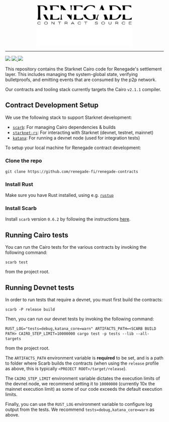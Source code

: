 <div align="center">
  <img
    alt="Renegade Logo"
    width="60%"
    src="./img/logo_light_contract.svg#gh-light-mode-only"
  />
  <img
    alt="Renegade Logo"
    width="60%"
    src="./img/logo_dark_contract.svg#gh-dark-mode-only"
  />
</div>

---

<div>
  <img
    src="https://github.com/renegade-fi/renegade-contracts/actions/workflows/format.yml/badge.svg"
  />
  <a href="https://twitter.com/renegade_fi" target="_blank">
    <img src="https://img.shields.io/twitter/follow/renegade_fi?style=social" />
  </a>
  <a href="https://discord.gg/renegade-fi" target="_blank">
    <img src="https://img.shields.io/discord/1032770899675463771?label=Join%20Discord&logo=discord&style=social" />
  </a>
</div>

This repository contains the Starknet Cairo code for Renegade's settlement
layer. This includes managing the system-global state, verifying bulletproofs,
and emitting events that are consumed by the p2p network.

Our contracts and tooling stack currently targets the Cairo `v2.1.1` compiler.

## Contract Development Setup

We use the following stack to support Starknet development:
- [`scarb`](https://github.com/software-mansion/scarb): For managing Cairo dependencies & builds
- [`starknet-rs`](https://github.com/xJonathanLEI/starknet-rs): For interacting with Starknet (devnet, testnet, mainnet)
- [`katana`](https://github.com/dojoengine/dojo/tree/main/crates/katana): For running a devnet node (used for integration tests)

To setup your local machine for Renegade contract development:

### Clone the repo
```
git clone https://github.com/renegade-fi/renegade-contracts
```

### Install Rust

Make sure you have Rust installed, using e.g. [`rustup`](https://rustup.rs/)

### Install Scarb

Install `scarb` version `0.6.2` by following the instructions [here](https://docs.swmansion.com/scarb/docs/install).

## Running Cairo tests

You can run the Cairo tests for the various contracts by invoking the following command:
```shell
scarb test
```
from the project root.

## Running Devnet tests

In order to run tests that require a devnet, you must first build the contracts:
```shell
scarb -P release build
```

Then, you can run our devnet tests by invoking the following command:
```shell
RUST_LOG="tests=debug,katana_core=warn" ARTIFACTS_PATH=<SCARB BUILD PATH> CAIRO_STEP_LIMIT=10000000 cargo test -p tests --lib --all-targets
```
from the project root.

The `ARTIFACTS_PATH` environment variable is **required** to be set, and is a path to folder where Scarb builds the contracts
(when using the `release` profile as above, this is typically `<PROJECT ROOT>/target/release`).

The `CAIRO_STEP_LIMIT` environment variable dictates the execution limits of the devnet node, we recommend setting it to `10000000`
(currently 10x the mainnet execution limit) as some of our code exceeds the default execution limits.

Finally, you can use the `RUST_LOG` environment variable to configure log output from the tests. We recommend `tests=debug,katana_core=warn` as above.
